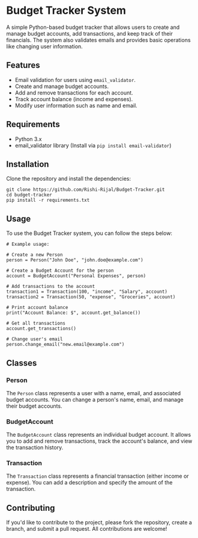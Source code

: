 <h1>Budget Tracker System</h1>

<p>A simple Python-based budget tracker that allows users to create and manage budget accounts, add transactions, and keep track of their financials. The system also validates emails and provides basic operations like changing user information.</p>

<h2>Features</h2>
<ul>
    <li>Email validation for users using <code>email_validator</code>.</li>
    <li>Create and manage budget accounts.</li>
    <li>Add and remove transactions for each account.</li>
    <li>Track account balance (income and expenses).</li>
    <li>Modify user information such as name and email.</li>
</ul>

<h2>Requirements</h2>
<ul>
    <li>Python 3.x</li>
    <li>email_validator library (Install via <code>pip install email-validator</code>)</li>
</ul>

<h2>Installation</h2>
<p>Clone the repository and install the dependencies:</p>
<pre><code>git clone https://github.com/Rishi-Rijal/Budget-Tracker.git
cd budget-tracker
pip install -r requirements.txt</code></pre>

<h2>Usage</h2>
<p>To use the Budget Tracker system, you can follow the steps below:</p>

<pre><code># Example usage:

# Create a new Person
person = Person("John Doe", "john.doe@example.com")

# Create a Budget Account for the person
account = BudgetAccount("Personal Expenses", person)

# Add transactions to the account
transaction1 = Transaction(100, "income", "Salary", account)
transaction2 = Transaction(50, "expense", "Groceries", account)

# Print account balance
print("Account Balance: $", account.get_balance())

# Get all transactions
account.get_transactions()

# Change user's email
person.change_email("new.email@example.com")
</code></pre>

<h2>Classes</h2>
<h3>Person</h3>
<p>The <code>Person</code> class represents a user with a name, email, and associated budget accounts. You can change a person's name, email, and manage their budget accounts.</p>

<h3>BudgetAccount</h3>
<p>The <code>BudgetAccount</code> class represents an individual budget account. It allows you to add and remove transactions, track the account's balance, and view the transaction history.</p>

<h3>Transaction</h3>
<p>The <code>Transaction</code> class represents a financial transaction (either income or expense). You can add a description and specify the amount of the transaction.</p>

<h2>Contributing</h2>
<p>If you'd like to contribute to the project, please fork the repository, create a branch, and submit a pull request. All contributions are welcome!</p>

